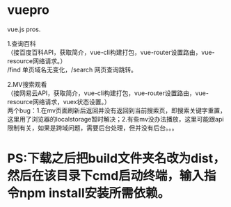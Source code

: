 # vuepro
vue.js pros.

1.查询百科<br/>
（接百度百科API，获取简介，vue-cli构建打包，vue-router设置路由，vue-resource网络请求。）<br/>
/find 单页域名无变化，/search 网页查询跳转。<br/>

2.MV搜索观看<br/>
（接网易云API，获取简介，vue-cli构建打包，vue-router设置路由，vue-resource网络请求，vuex状态设置。）<br/>
两个bug：1.在mv页面刷新后返回并没有返回到当前搜索页，即搜索关键字重置，这里用了浏览器的localstorage暂时解决；2.有些mv没办法播放，这里可能跟api限制有关，如果是跨域问题，需要后台处理，但并没有后台。。。<br/>

<h1>PS:下载之后把build文件夹名改为dist，然后在该目录下cmd启动终端，输入指令npm install安装所需依赖。</h1><br/>


